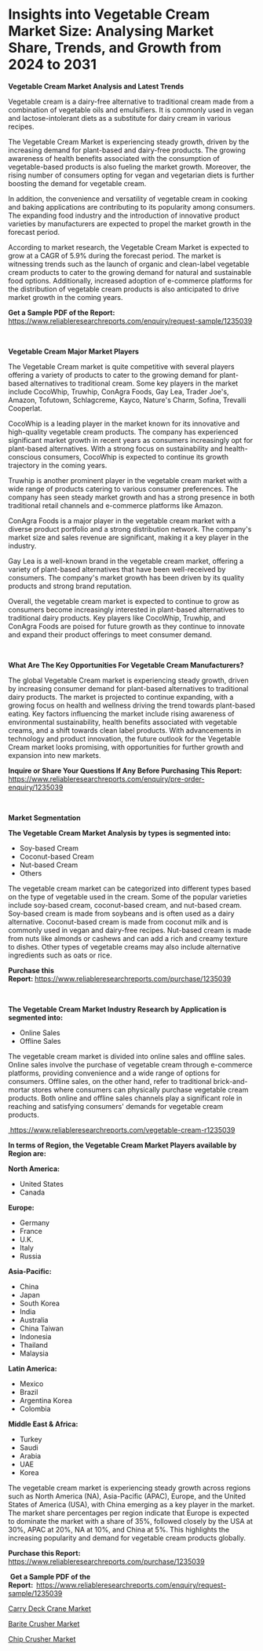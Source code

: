 <p><h1>Insights into Vegetable Cream Market Size: Analysing Market Share, Trends, and Growth from 2024 to 2031</h1></p><p><strong>Vegetable Cream Market Analysis and Latest Trends</strong></p>
<p><p>Vegetable cream is a dairy-free alternative to traditional cream made from a combination of vegetable oils and emulsifiers. It is commonly used in vegan and lactose-intolerant diets as a substitute for dairy cream in various recipes.</p><p>The Vegetable Cream Market is experiencing steady growth, driven by the increasing demand for plant-based and dairy-free products. The growing awareness of health benefits associated with the consumption of vegetable-based products is also fueling the market growth. Moreover, the rising number of consumers opting for vegan and vegetarian diets is further boosting the demand for vegetable cream.</p><p>In addition, the convenience and versatility of vegetable cream in cooking and baking applications are contributing to its popularity among consumers. The expanding food industry and the introduction of innovative product varieties by manufacturers are expected to propel the market growth in the forecast period.</p><p>According to market research, the Vegetable Cream Market is expected to grow at a CAGR of 5.9% during the forecast period. The market is witnessing trends such as the launch of organic and clean-label vegetable cream products to cater to the growing demand for natural and sustainable food options. Additionally, increased adoption of e-commerce platforms for the distribution of vegetable cream products is also anticipated to drive market growth in the coming years.</p></p>
<p><strong>Get a Sample PDF of the Report:&nbsp;</strong> <a href="https://www.reliableresearchreports.com/enquiry/request-sample/1235039">https://www.reliableresearchreports.com/enquiry/request-sample/1235039</a></p>
<p>&nbsp;</p>
<p><strong>Vegetable Cream Major Market Players</strong></p>
<p><p>The Vegetable Cream market is quite competitive with several players offering a variety of products to cater to the growing demand for plant-based alternatives to traditional cream. Some key players in the market include CocoWhip, Truwhip, ConAgra Foods, Gay Lea, Trader Joe's, Amazon, Tofutown, Schlagcreme, Kayco, Nature's Charm, Sofina, Trevalli Cooperlat.</p><p>CocoWhip is a leading player in the market known for its innovative and high-quality vegetable cream products. The company has experienced significant market growth in recent years as consumers increasingly opt for plant-based alternatives. With a strong focus on sustainability and health-conscious consumers, CocoWhip is expected to continue its growth trajectory in the coming years.</p><p>Truwhip is another prominent player in the vegetable cream market with a wide range of products catering to various consumer preferences. The company has seen steady market growth and has a strong presence in both traditional retail channels and e-commerce platforms like Amazon.</p><p>ConAgra Foods is a major player in the vegetable cream market with a diverse product portfolio and a strong distribution network. The company's market size and sales revenue are significant, making it a key player in the industry.</p><p>Gay Lea is a well-known brand in the vegetable cream market, offering a variety of plant-based alternatives that have been well-received by consumers. The company's market growth has been driven by its quality products and strong brand reputation.</p><p>Overall, the vegetable cream market is expected to continue to grow as consumers become increasingly interested in plant-based alternatives to traditional dairy products. Key players like CocoWhip, Truwhip, and ConAgra Foods are poised for future growth as they continue to innovate and expand their product offerings to meet consumer demand.</p></p>
<p>&nbsp;</p>
<p><strong>What Are The Key Opportunities For Vegetable Cream Manufacturers?</strong></p>
<p><p>The global Vegetable Cream market is experiencing steady growth, driven by increasing consumer demand for plant-based alternatives to traditional dairy products. The market is projected to continue expanding, with a growing focus on health and wellness driving the trend towards plant-based eating. Key factors influencing the market include rising awareness of environmental sustainability, health benefits associated with vegetable creams, and a shift towards clean label products. With advancements in technology and product innovation, the future outlook for the Vegetable Cream market looks promising, with opportunities for further growth and expansion into new markets.</p></p>
<p><strong>Inquire or Share Your Questions If Any Before Purchasing This Report:</strong> <a href="https://www.reliableresearchreports.com/enquiry/pre-order-enquiry/1235039">https://www.reliableresearchreports.com/enquiry/pre-order-enquiry/1235039</a></p>
<p>&nbsp;</p>
<p><strong>Market Segmentation</strong></p>
<p><strong>The Vegetable Cream Market Analysis by types is segmented into:</strong></p>
<p><ul><li>Soy-based Cream</li><li>Coconut-based Cream</li><li>Nut-based Cream</li><li>Others</li></ul></p>
<p><p>The vegetable cream market can be categorized into different types based on the type of vegetable used in the cream. Some of the popular varieties include soy-based cream, coconut-based cream, and nut-based cream. Soy-based cream is made from soybeans and is often used as a dairy alternative. Coconut-based cream is made from coconut milk and is commonly used in vegan and dairy-free recipes. Nut-based cream is made from nuts like almonds or cashews and can add a rich and creamy texture to dishes. Other types of vegetable creams may also include alternative ingredients such as oats or rice.</p></p>
<p><strong>Purchase this Report:&nbsp;</strong><a href="https://www.reliableresearchreports.com/purchase/1235039">https://www.reliableresearchreports.com/purchase/1235039</a></p>
<p>&nbsp;</p>
<p><strong>The Vegetable Cream Market Industry Research by Application is segmented into:</strong></p>
<p><ul><li>Online Sales</li><li>Offline Sales</li></ul></p>
<p><p>The vegetable cream market is divided into online sales and offline sales. Online sales involve the purchase of vegetable cream through e-commerce platforms, providing convenience and a wide range of options for consumers. Offline sales, on the other hand, refer to traditional brick-and-mortar stores where consumers can physically purchase vegetable cream products. Both online and offline sales channels play a significant role in reaching and satisfying consumers' demands for vegetable cream products.</p></p>
<p><a href="https://www.reliableresearchreports.com/vegetable-cream-r1235039">&nbsp;https://www.reliableresearchreports.com/vegetable-cream-r1235039</a></p>
<p><strong>In terms of Region, the Vegetable Cream Market Players available by Region are:</strong></p>
<p>
    <p> <strong> North America: </strong>
        <ul>
            <li>United States</li>
            <li>Canada</li>
        </ul>
        </p> 
    <p> <strong> Europe: </strong>
        <ul>
            <li>Germany</li>
            <li>France</li>
            <li>U.K.</li>
            <li>Italy</li>
            <li>Russia</li>
        </ul>
        </p> 
    <p> <strong> Asia-Pacific: </strong>
        <ul>
            <li>China</li>
            <li>Japan</li>
            <li>South Korea</li>
            <li>India</li>
            <li>Australia</li>
            <li>China Taiwan</li>
            <li>Indonesia</li>
            <li>Thailand</li>
            <li>Malaysia</li>
        </ul>
        </p> 
    <p> <strong> Latin America: </strong>
        <ul>
            <li>Mexico</li>
            <li>Brazil</li>
            <li>Argentina Korea</li>
            <li>Colombia</li>
        </ul>
        </p> 
    <p> <strong> Middle East & Africa: </strong>
        <ul>
            <li>Turkey</li>
            <li>Saudi</li>
            <li>Arabia</li>
            <li>UAE</li>
            <li>Korea</li>
        </ul>
    </p>
    </p>
<p><p>The vegetable cream market is experiencing steady growth across regions such as North America (NA), Asia-Pacific (APAC), Europe, and the United States of America (USA), with China emerging as a key player in the market. The market share percentages per region indicate that Europe is expected to dominate the market with a share of 35%, followed closely by the USA at 30%, APAC at 20%, NA at 10%, and China at 5%. This highlights the increasing popularity and demand for vegetable cream products globally.</p></p>
<p><strong>Purchase this Report: </strong><a href="https://www.reliableresearchreports.com/purchase/1235039">https://www.reliableresearchreports.com/purchase/1235039</a></p>
<p>&nbsp;<strong>Get a Sample PDF of the Report:&nbsp;&nbsp;</strong><a href="https://www.reliableresearchreports.com/enquiry/request-sample/1235039">https://www.reliableresearchreports.com/enquiry/request-sample/1235039</a></p>
<p><strong></strong></p>
<p><p><a href="https://view.publitas.com/reportprime-1/carry-deck-crane-market-dynamics-2024-2031-also-about-its-market-trends-projections-and-opportunities/">Carry Deck Crane Market</a></p><p><a href="https://view.publitas.com/reportprime-1/barite-crusher-market-with-the-goal-of-estimating-the-market-size-and-future-growth-potential-of-various-market-segments-based-on-component-applications-end-user-and-region/">Barite Crusher Market</a></p><p><a href="https://view.publitas.com/reportprime-1/chip-crusher-market-insights-market-players-and-forecast-till-2031/">Chip Crusher Market</a></p></p>